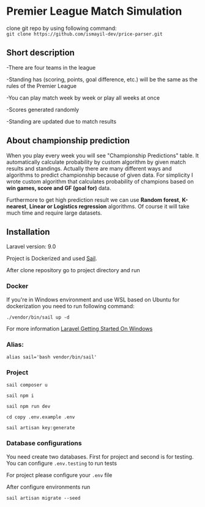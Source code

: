 # **Premier League Match Simulation**

 clone git repo by using following command:  
`git clone https://github.com/ismayil-dev/price-parser.git`

## **Short description**
<p> -There are four teams in the league
</p>
<p> -Standing has (scoring, points, goal difference, etc.) will be the same as the rules of the Premier League </p>
<p> -You can play match week by week or play all weeks at once </p>
<p> -Scores generated randomly </p>
<p> -Standing are updated due to match results</p>

## **About championship prediction**
<p>
When you play every week you will see "Championship Predictions" table. It automatically calculate probability by custom algorithm by given match results and standings. 
Actually there are many different ways and algorithms to predict championship because of given data. For simplicity I wrote custom algorithm
that calculates probability of champions based on <strong>win games, score and GF (goal for)</strong> data. 
</p>
<p>
Furthermore to get high prediction result we can use <strong>Random forest</strong>, <strong>K-nearest</strong>, <strong>Linear or Logistics regression</strong> algorithms.
Of course it will take much time and require large datasets.
</p>

## **Installation**
<p>Laravel version: 9.0</p>

Project is Dockerized and used [Sail](https://laravel.com/docs/9.x/sail).

<p>After clone repository go to project directory and run </p>

### **Docker**
<p>If you're in Windows environment and use WSL based on Ubuntu for dockerization you need to run following command:</p>

`./vendor/bin/sail up -d`

For more information [Laravel Getting Started On Windows](https://laravel.com/docs/9.x/installation#getting-started-on-windows)


### **Alias**: 

`alias sail='bash vendor/bin/sail'`

### **Project**

`sail composer u`

`sail npm i`

`sail npm run dev`

`cd copy .env.example .env`

`sail artisan key:generate`

### **Database configurations**
You need create two databases. First for project and second is for testing. You can configure `.env.testing` to run tests

For project please configure your `.env` file

After configure environments run

`sail artisan migrate --seed`

